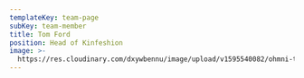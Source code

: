 ```yaml
---
templateKey: team-page
subKey: team-member
title: Tom Ford
position: Head of Kinfeshion
image: >-
  https://res.cloudinary.com/dxywbennu/image/upload/v1595540082/ohmni-test/tom_ford_cropped_2009_djmbvp.jpg
---
```

